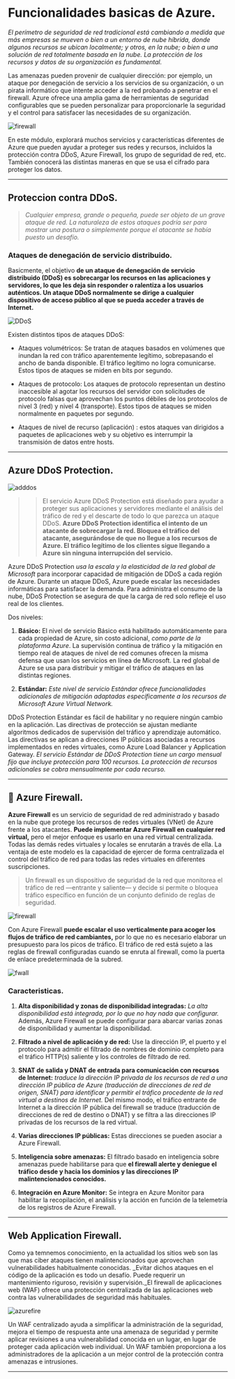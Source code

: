 # Funcionalidades basicas de Azure.

*El perímetro de seguridad de red tradicional está cambiando a medida que más empresas se mueven o bien a un entorno de nube híbrida, donde algunos recursos se ubican localmente; y otros, en la nube; o bien a una solución de red totalmente basada en la nube. La protección de los recursos y datos de su organización es fundamental.*

Las amenazas pueden provenir de cualquier dirección: por ejemplo, un ataque por denegación de servicio a los servicios de su organización, o un pirata informático que intente acceder a la red probando a penetrar en el firewall. Azure ofrece una amplia gama de herramientas de seguridad configurables que se pueden personalizar para proporcionarle la seguridad y el control para satisfacer las necesidades de su organización.

![firewall](https://es.bestantiviruspro.org/wp-content/uploads/2019/06/1556-1-640x534.jpg)

En este módulo, explorará muchos servicios y características diferentes de Azure que pueden ayudar a proteger sus redes y recursos, incluidos la protección contra DDoS, Azure Firewall, los grupo de seguridad de red, etc. También conocerá las distintas maneras en que se usa el cifrado para proteger los datos.

---

## Proteccion contra DDoS.

> _Cualquier empresa, grande o pequeña, puede ser objeto de un grave ataque de red. La naturaleza de estos ataques podría ser para mostrar una postura o simplemente porque el atacante se había puesto un desafío._

### Ataques de denegación de servicio distribuido.

Basicmente, el objetivo **de un ataque de denegación de servicio distribuido (DDoS) es sobrecargar los recursos en las aplicaciones y servidores, lo que les deja sin responder o ralentiza a los usuarios auténticos. Un ataque DDoS normalmente se dirige a cualquier dispositivo de acceso público al que se pueda acceder a través de Internet.**

![DDoS](https://www.aratecnia.es/wp-content/uploads/2015/08/ataque-DDoS-seguridad-informatica.jpg)

Existen distintos tipos de ataques DDoS:

* Ataques volumétricos: Se tratan de ataques basados en volúmenes que inundan la red con tráfico aparentemente legítimo, sobrepasando el ancho de banda disponible. El tráfico legítimo no logra comunicarse. Estos tipos de ataques se miden en bits por segundo.

* Ataques de protocolo: Los ataques de protocolo representan un destino inaccesible al agotar los recursos del servidor con solicitudes de protocolo falsas que aprovechan los puntos débiles de los protocolos de nivel 3 (red) y nivel 4 (transporte). Estos tipos de ataques se miden normalmente en paquetes por segundo.

* Ataques de nivel de recurso (aplicación) : estos ataques van dirigidos a paquetes de aplicaciones web y su objetivo es interrumpir la transmisión de datos entre hosts.

---

## Azure DDoS Protection.

![adddos](https://docs.microsoft.com/es-es/learn/wwl-sci/describe-basic-security-capabilities-azure/media/2-network-flow.png)

>> El servicio Azure DDoS Protection está diseñado para ayudar a proteger sus aplicaciones y servidores mediante el análisis del tráfico de red y el descarte de todo lo que parezca un ataque DDoS. **Azure DDoS Protection identifica el intento de un atacante de sobrecargar la red. Bloquea el tráfico del atacante, asegurándose de que no llegue a los recursos de Azure. El tráfico legítimo de los clientes sigue llegando a Azure sin ninguna interrupción del servicio.**

Azure DDoS Protection _usa la escala y la elasticidad de la red global de Microsoft_ para incorporar capacidad de mitigación de DDoS a cada región de Azure. Durante un ataque DDoS, Azure puede escalar las necesidades informáticas para satisfacer la demanda. Para administra el consumo de la nube, DDoS Protection se asegura de que la carga de red solo refleje el uso real de los clientes.

Dos niveles:

1. **Básico:** El nivel de servicio Básico está habilitado automáticamente para cada propiedad de Azure, sin costo adicional, _como parte de la plataforma Azure_. La supervisión continua de tráfico y la mitigación en tiempo real de ataques de nivel de red comunes ofrecen la misma defensa que usan los servicios en línea de Microsoft. La red global de Azure se usa para distribuir y mitigar el tráfico de ataques en las distintas regiones.

2. **Estándar:** _Este nivel de servicio Estándar ofrece funcionalidades adicionales de mitigación adaptadas específicamente a los recursos de Microsoft Azure Virtual Network._ 

DDoS Protection Estándar es fácil de habilitar y no requiere ningún cambio en la aplicación. Las directivas de protección se ajustan mediante algoritmos dedicados de supervisión del tráfico y aprendizaje automático. Las directivas se aplican a direcciones IP públicas asociadas a recursos implementados en redes virtuales, como Azure Load Balancer y Application Gateway. *El servicio Estándar de DDoS Protection tiene un cargo mensual fijo que incluye protección para 100 recursos. La protección de recursos adicionales se cobra mensualmente por cada recurso.*

---

## 🧱 Azure Firewall.

**Azure Firewall** es un servicio de seguridad de red administrado y basado en la nube que protege los recursos de redes virtuales (VNet) de Azure frente a los atacantes. **Puede implementar Azure Firewall en cualquier red virtual,** pero el mejor enfoque es usarlo en una red virtual centralizada. Todas las demás redes virtuales y locales se enrutarán a través de ella. La ventaja de este modelo es la capacidad de ejercer de forma centralizada el control del tráfico de red para todas las redes virtuales en diferentes suscripciones.

> Un firewall es un dispositivo de seguridad de la red que monitorea el tráfico de red —entrante y saliente— y decide si permite o bloquea tráfico específico en función de un conjunto definido de reglas de seguridad.

![firewall](https://erestecno.com/wp-content/uploads/2019/10/Firewall-inamsay-1468x734-1024x512.jpg)

Con Azure Firewall **puede escalar el uso verticalmente para acoger los flujos de tráfico de red cambiantes,** por lo que no es necesario elaborar un presupuesto para los picos de tráfico. El tráfico de red está sujeto a las reglas de firewall configuradas cuando se enruta al firewall, como la puerta de enlace predeterminada de la subred.

![fwall](https://docs.microsoft.com/es-es/learn/wwl-sci/describe-basic-security-capabilities-azure/media/2-azure-firewall.png)

### Caracteristicas.

1. **Alta disponibilidad y zonas de disponibilidad integradas:** _La alta disponibilidad está integrada, por lo que no hay nada que configurar._ Además, Azure Firewall se puede configurar para abarcar varias zonas de disponibilidad y aumentar la disponibilidad.

2. **Filtrado a nivel de aplicación y de red:** Use la dirección IP, el puerto y el protocolo para admitir el filtrado de nombres de dominio completo para el tráfico HTTP(s) saliente y los controles de filtrado de red.

3. **SNAT de salida y DNAT de entrada para comunicación con recursos de Internet:** _traduce la dirección IP privada de los recursos de red a una dirección IP pública de Azure (traducción de direcciones de red de origen, SNAT) para identificar y permitir el tráfico procedente de la red virtual a destinos de Internet._ Del mismo modo, el tráfico entrante de Internet a la dirección IP pública del firewall se traduce (traducción de direcciones de red de destino o DNAT) y se filtra a las direcciones IP privadas de los recursos de la red virtual.

4. **Varias direcciones IP públicas:** Estas direcciones se pueden asociar a Azure Firewall.

5. **Inteligencia sobre amenazas:** El filtrado basado en inteligencia sobre amenazas puede habilitarse para que **el firewall alerte y deniegue el tráfico desde y hacia los dominios y las direcciones IP malintencionados conocidos.**

6. **Integración en Azure Monitor:** Se integra en Azure Monitor para habilitar la recopilación, el análisis y la acción en función de la telemetría de los registros de Azure Firewall.

---

## Web Application Firewall.

Como ya temnemos conocimiento, en la actualidad los sitios web son las que mas ciber ataques tienen malintencionados que aprovechan vulnerabilidades habitualmente conocidas. _Evitar dichos ataques en el código de la aplicación es todo un desafío. Puede requerir un mantenimiento riguroso, revisión y supervisión._El firewall de aplicaciones web (WAF) ofrece una protección centralizada de las aplicaciones web contra las vulnerabilidades de seguridad más habituales.

![azurefire](https://docs.microsoft.com/es-es/learn/wwl-sci/describe-basic-security-capabilities-azure/media/2-web-app-firewall.png)

Un WAF centralizado ayuda a simplificar la administración de la seguridad, mejora el tiempo de respuesta ante una amenaza de seguridad y permite aplicar revisiones a una vulnerabilidad conocida en un lugar, en lugar de proteger cada aplicación web individual. Un WAF también proporciona a los administradores de la aplicación a un mejor control de la protección contra amenazas e intrusiones.

---